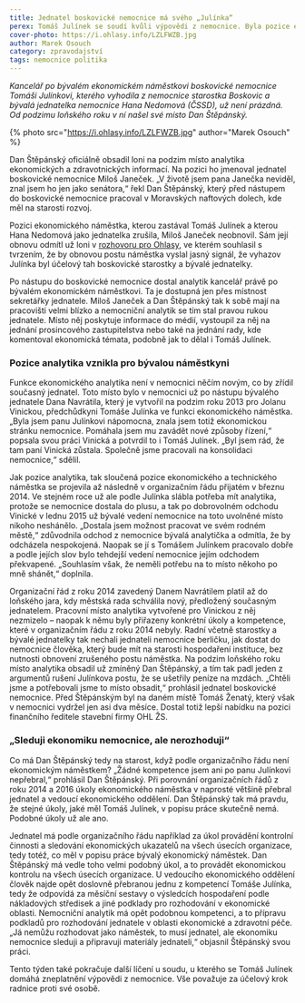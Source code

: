 ```yaml
---
title: Jednatel boskovické nemocnice má svého „Julínka“
perex: Tomáš Julínek se soudí kvůli výpovědi z nemocnice. Byla pozice ekonomického náměstka, kterou Julínek zastával, zrušena účelově?
cover-photo: https://i.ohlasy.info/LZLFWZB.jpg
author: Marek Osouch
category: zpravodajství
tags: nemocnice politika
---
```


*Kancelář po bývalém ekonomickém náměstkovi boskovické nemocnice Tomáši Julínkovi, kterého vyhodila z nemocnice starostka Boskovic a bývalá jednatelka nemocnice Hana Nedomová (ČSSD), už není prázdná. Od podzimu loňského roku v ní našel své místo Dan Štěpánský.*

{% photo src="https://i.ohlasy.info/LZLFWZB.jpg" author="Marek Osouch" %}

Dan Štěpánský oficiálně obsadil loni na podzim místo analytika ekonomických a zdravotnických informací. Na pozici ho jmenoval jednatel boskovické nemocnice Miloš Janeček. „V životě jsem pana Janečka neviděl, znal jsem ho jen jako senátora,“ řekl Dan Štěpánský, který před nástupem do boskovické nemocnice pracoval v Moravských naftových dolech, kde měl na starosti rozvoj.

Pozici ekonomického náměstka, kterou zastával Tomáš Julínek a kterou Hana Nedomová jako jednatelka zrušila, Miloš Janeček neobnovil. Sám její obnovu odmítl už loni v [rozhovoru pro Ohlasy](http://www.ohlasy.info/clanky/2016/04/rozhovor-janecek.html), ve kterém souhlasil s tvrzením, že by obnovou postu náměstka vyslal jasný signál, že vyhazov Julínka byl účelový tah boskovické starostky a bývalé jednatelky.

Po nástupu do boskovické nemocnice dostal analytik kancelář právě po bývalém ekonomickém náměstkovi. Ta je dostupná jen přes místnost sekretářky jednatele. Miloš Janeček a Dan Štěpánský tak k sobě mají na pracovišti velmi blízko a nemocniční analytik se tím stal pravou rukou jednatele. Místo něj poskytuje informace do médií, vystoupil za něj na jednání prosincového zastupitelstva nebo také na jednání rady, kde komentoval ekonomická témata, podobně jak to dělal i Tomáš Julínek.

### Pozice analytika vznikla pro bývalou náměstkyni

Funkce ekonomického analytika není v nemocnici něčím novým, co by zřídil současný jednatel. Toto místo bylo v nemocnici už po nástupu bývalého jednatele Dana Navrátila, který je vytvořil na podzim roku 2013 pro Jolanu Vinickou, předchůdkyni Tomáše Julínka ve funkci ekonomického náměstka. „Byla jsem panu Julínkovi nápomocna, znala jsem totiž ekonomickou stránku nemocnice. Pomáhala jsem mu zavádět nové způsoby řízení,“ popsala svou práci Vinická a potvrdil to i Tomáš Julínek. „Byl jsem rád, že tam paní Vinická zůstala. Společně jsme pracovali na konsolidaci nemocnice,“ sdělil.

Jak pozice analytika, tak sloučená pozice ekonomického a technického náměstka se projevila až následně v organizačním řádu přijatém v březnu 2014. Ve stejném roce už ale podle Julínka slábla potřeba mít analytika, protože se nemocnice dostala do plusu, a tak po dobrovolném odchodu Vinické v lednu 2015 už bývalé vedení nemocnice na toto uvolněné místo nikoho neshánělo. „Dostala jsem možnost pracovat ve svém rodném městě,“ zdůvodnila odchod z nemocnice bývalá analytička a odmítla, že by odcházela nespokojená. Naopak se jí s Tomášem Julínkem pracovalo dobře a podle jejích slov bylo tehdejší vedení nemocnice jejím odchodem překvapené. „Souhlasím však, že neměli potřebu na to místo někoho po mně shánět,“ doplnila.

Organizační řád z roku 2014 zavedený Danem Navrátilem platil až do loňského jara, kdy městská rada schválila nový, předložený současným jednatelem. Pracovní místo analytika vytvořené pro Vinickou z něj nezmizelo – naopak k němu byly přiřazeny konkrétní úkoly a kompetence, které v organizačním řádu z roku 2014 nebyly. Radní včetně starostky a bývalé jednatelky tak nechali jednateli nemocnice berličku, jak dostat do nemocnice člověka, který bude mít na starosti hospodaření instituce, bez nutnosti obnovení zrušeného postu náměstka. Na podzim loňského roku místo analytika obsadil už zmíněný Dan Štěpánský, a tím tak padl jeden z argumentů rušení Julínkova postu, že se ušetřily peníze na mzdách. „Chtěli jsme a potřebovali jsme to místo obsadit,“ prohlásil jednatel boskovické nemocnice. Před Štěpánským byl na daném místě Tomáš Ženatý, který však v nemocnici vydržel jen asi dva měsíce. Dostal totiž lepší nabídku na pozici finančního ředitele stavební firmy OHL ŽS.

### „Sleduji ekonomiku nemocnice, ale nerozhoduji“

Co má Dan Štěpánský tedy na starost, když podle organizačního řádu není ekonomickým náměstkem? „Žádné kompetence jsem ani po panu Julínkovi nepřebral,“ prohlásil Dan Štěpánský. Při porovnání organizačních řádů z roku 2014 a 2016 úkoly ekonomického náměstka v naprosté většině přebral jednatel a vedoucí ekonomického oddělení. Dan Štěpánský tak má pravdu, že stejné úkoly, jaké měl Tomáš Julínek, v popisu práce skutečně nemá. Podobné úkoly už ale ano.

Jednatel má podle organizačního řádu například za úkol provádění kontrolní činnosti a sledování ekonomických ukazatelů na všech úsecích organizace, tedy totéž, co měl v popisu práce bývalý ekonomický náměstek. Dan Štěpánský má vedle toho velmi podobný úkol, a to provádět ekonomickou kontrolu na všech úsecích organizace. U vedoucího ekonomického oddělení člověk najde opět doslovně přebranou jednu z kompetencí Tomáše Julínka, tedy že odpovídá za měsíční sestavy o výsledcích hospodaření podle nákladových středisek a jiné podklady pro rozhodování v ekonomické oblasti. Nemocniční analytik má opět podobnou kompetenci, a to přípravu podkladů pro rozhodování jednatele v oblasti ekonomické a zdravotní péče. „Já nemůžu rozhodovat jako náměstek, to musí jednatel, ale ekonomiku nemocnice sleduji a připravuji materiály jednateli,“ objasnil Štěpánský svou práci.

Tento týden také pokračuje další líčení u soudu, u kterého se Tomáš Julínek domáhá zneplatnění výpovědi z nemocnice. Vše považuje za účelový krok radnice proti své osobě.
